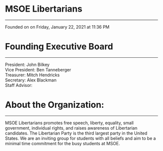 <h1>MSOE Libertarians</h1>
<hr>
Founded on on Friday, January 22, 2021 at 11:36 PM


<h1>Founding Executive Board</h1>
<hr>
President: John Bilkey
<br>Vice President: Ben Tanneberger
<br>Treasurer: Mitch Hendricks
<br>Secretary: Alex Blackman
<br>Staff Advisor:

<h1>About the Organization:</h1>
<hr>
MSOE Libertarians promotes free speech, liberty, equality, small government, individual rights, and raises awareness of Libertarian candidates. The Libertarian Party is the third largest party in the United States. We are an inviting group for students with all beliefs and aim to be a minimal time commitment for the busy students at MSOE. 
